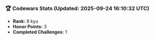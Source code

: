 ### 🏆 Codewars Stats (Updated: 2025-09-24 16:10:32 UTC)

- **Rank:** 8 kyu
- **Honor Points:** 3
- **Completed Challenges:** 1
